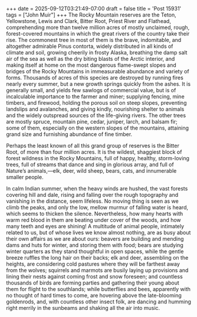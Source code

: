 +++
date = 2025-09-12T03:21:49-07:00
draft = false
title = 'Post 15931'
tags = ["John Muir"]
+++
The Rocky Mountain reserves are the Teton, Yellowstone, Lewis and Clark, Bitter Root, Priest River and Flathead, comprehending more than twelve million acres of mostly unclaimed, rough, forest-covered mountains in which the great rivers of the country take their rise. The commonest tree in most of them is the brave, indomitable, and altogether admirable Pinus contorta, widely distributed in all kinds of climate and soil, growing cheerily in frosty Alaska, breathing the damp salt air of the sea as well as the dry biting blasts of the Arctic interior, and making itself at home on the most dangerous flame-swept slopes and bridges of the Rocky Mountains in immeasurable abundance and variety of forms. Thousands of acres of this species are destroyed by running fires nearly every summer, but a new growth springs quickly from the ashes. It is generally small, and yields few sawlogs of commercial value, but is of incalculable importance to the farmer and miner; supplying fencing, mine timbers, and firewood, holding the porous soil on steep slopes, preventing landslips and avalanches, and giving kindly, nourishing shelter to animals and the widely outspread sources of the life-giving rivers. The other trees are mostly spruce, mountain pine, cedar, juniper, larch, and balsam fir; some of them, especially on the western slopes of the mountains, attaining grand size and furnishing abundance of fine timber.

Perhaps the least known of all this grand group of reserves is the Bitter Root, of more than four million acres. It is the wildest, shaggiest block of forest wildness in the Rocky Mountains, full of happy, healthy, storm-loving trees, full of streams that dance and sing in glorious array, and full of Nature’s animals,—elk, deer, wild sheep, bears, cats, and innumerable smaller people.

In calm Indian summer, when the heavy winds are hushed, the vast forests covering hill and dale, rising and falling over the rough topography and vanishing in the distance, seem lifeless. No moving thing is seen as we climb the peaks, and only the low, mellow murmur of falling water is heard, which seems to thicken the silence. Nevertheless, how many hearts with warm red blood in them are beating under cover of the woods, and how many teeth and eyes are shining! A multitude of animal people, intimately related to us, but of whose lives we know almost nothing, are as busy about their own affairs as we are about ours: beavers are building and mending dams and huts for winter, and storing them with food; bears are studying winter quarters as they stand thoughtful in open spaces, while the gentle breeze ruffles the long hair on their backs; elk and deer, assembling on the heights, are considering cold pastures where they will be farthest away from the wolves; squirrels and marmots are busily laying up provisions and lining their nests against coming frost and snow foreseen; and countless thousands of birds are forming parties and gathering their young about them for flight to the southlands; while butterflies and bees, apparently with no thought of hard times to come, are hovering above the late-blooming goldenrods, and, with countless other insect folk, are dancing and humming right merrily in the sunbeams and shaking all the air into music.
